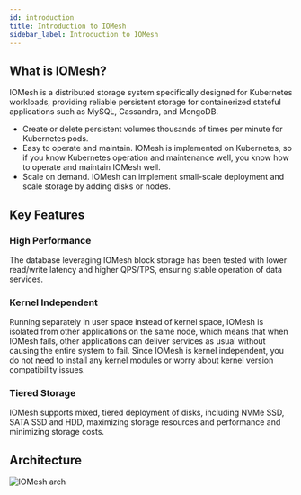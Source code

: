 ```yaml
---
id: introduction
title: Introduction to IOMesh
sidebar_label: Introduction to IOMesh
---
```


## What is IOMesh?

IOMesh is a distributed storage system specifically designed for Kubernetes workloads, providing reliable persistent storage for containerized stateful applications such as MySQL, Cassandra, and MongoDB. 

- Create or delete persistent volumes thousands of times per minute for Kubernetes pods. 
- Easy to operate and maintain. IOMesh is implemented on Kubernetes, so if you know Kubernetes operation and maintenance well, you know how to operate and maintain IOMesh well.
- Scale on demand. IOMesh can implement small-scale deployment and scale storage by adding disks or nodes.

## Key Features

### High Performance 

The database leveraging IOMesh block storage has been tested with lower read/write latency and higher QPS/TPS, ensuring stable operation of data services.

### Kernel Independent 
   
Running separately in user space instead of kernel space, IOMesh is isolated from other applications on the same node, which means that when IOMesh fails, other applications can deliver services as usual without causing the entire system to fail. Since IOMesh is kernel independent, you do not need to install any kernel modules or worry about kernel version compatibility issues.
   
### Tiered Storage

IOMesh supports mixed, tiered deployment of disks, including NVMe SSD, SATA SSD and HDD, maximizing storage resources and performance and minimizing storage costs.

## Architecture

![IOMesh arch](https://user-images.githubusercontent.com/78140947/122766241-e2352c00-d2d3-11eb-9630-bb5b428c3178.png)
